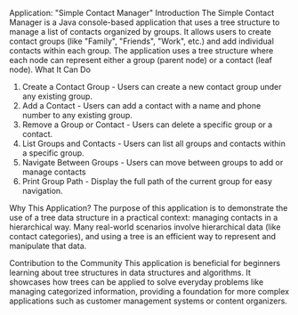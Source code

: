 Application: "Simple Contact Manager"
Introduction
The Simple Contact Manager is a Java console-based application that uses a tree structure to manage a list of contacts organized by groups. It allows users to create contact groups (like "Family", "Friends", "Work", etc.) and add individual contacts within each group. The application uses a tree structure where each node can represent either a group (parent node) or a contact (leaf node).
What It Can Do
1. Create a Contact Group - Users can create a new contact group under any existing group.
2. Add a Contact - Users can add a contact with a name and phone number to any existing group.
3. Remove a Group or Contact - Users can delete a specific group or a contact.
4. List Groups and Contacts - Users can list all groups and contacts within a specific group.
5. Navigate Between Groups - Users can move between groups to add or manage contacts
6. Print Group Path - Display the full path of the current group for easy navigation.

Why This Application?
The purpose of this application is to demonstrate the use of a tree data structure in a practical context: managing contacts in a hierarchical way. Many real-world scenarios involve hierarchical data (like contact categories), and using a tree is an efficient way to represent and manipulate that data.

Contribution to the Community
This application is beneficial for beginners learning about tree structures in data structures and algorithms. It showcases how trees can be applied to solve everyday problems like managing categorized information, providing a foundation for more complex applications such as customer management systems or content organizers.
